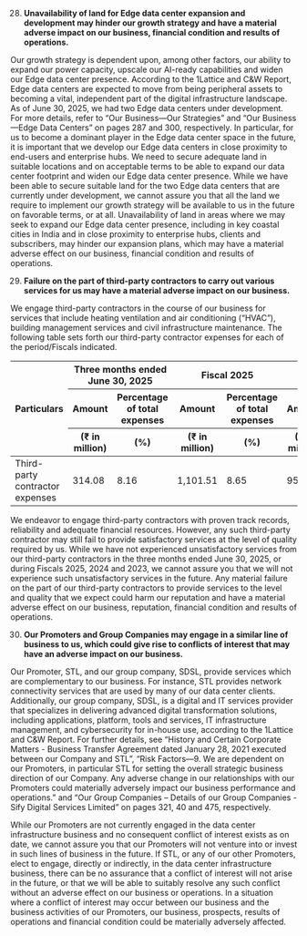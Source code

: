 28. **Unavailability of land for Edge data center expansion and development may hinder our growth strategy and have a material adverse impact on our business, financial condition and results of operations.**

Our growth strategy is dependent upon, among other factors, our ability to expand our power capacity, upscale our AI-ready capabilities and widen our Edge data center presence. According to the 1Lattice and C&W Report, Edge data centers are expected to move from being peripheral assets to becoming a vital, independent part of the digital infrastructure landscape. As of June 30, 2025, we had two Edge data centers under development. For more details, refer to “Our Business—Our Strategies” and “Our Business—Edge Data Centers” on pages 287 and 300, respectively. In particular, for us to become a dominant player in the Edge data center space in the future, it is important that we develop our Edge data centers in close proximity to end-users and enterprise hubs. We need to secure adequate land in suitable locations and on acceptable terms to be able to expand our data center footprint and widen our Edge data center presence. While we have been able to secure suitable land for the two Edge data centers that are currently under development, we cannot assure you that all the land we require to implement our growth strategy will be available to us in the future on favorable terms, or at all. Unavailability of land in areas where we may seek to expand our Edge data center presence, including in key coastal cities in India and in close proximity to enterprise hubs, clients and subscribers, may hinder our expansion plans, which may have a material adverse effect on our business, financial condition and results of operations.

29. **Failure on the part of third-party contractors to carry out various services for us may have a material adverse impact on our business.**

We engage third-party contractors in the course of our business for services that include heating ventilation and air conditioning (“HVAC”), building management services and civil infrastructure maintenance. The following table sets forth our third-party contractor expenses for each of the period/Fiscals indicated.

<table><thead><tr><th rowspan="3">Particulars</th><th colspan="2">Three months ended June 30, 2025</th><th colspan="2">Fiscal 2025</th><th colspan="2">Fiscal 2024</th><th colspan="2">Fiscal 2023</th></tr><tr><th>Amount</th><th>Percentage of total expenses</th><th>Amount</th><th>Percentage of total expenses</th><th>Amount</th><th>Percentage of total expenses</th><th>Amount</th><th>Percentage of total expenses</th></tr><tr><th>(₹ in million)</th><th>(%)</th><th>(₹ in million)</th><th>(%)</th><th>(₹ in million)</th><th>(%)</th><th>(₹ in million)</th><th>(%)</th></tr></thead><tbody><tr><td>Third-party contractor expenses</td><td>314.08</td><td>8.16</td><td>1,101.51</td><td>8.65</td><td>950.30</td><td>9.25</td><td>829.21</td><td>9.09</td></tr></tbody></table>

We endeavor to engage third-party contractors with proven track records, reliability and adequate financial resources. However, any such third-party contractor may still fail to provide satisfactory services at the level of quality required by us. While we have not experienced unsatisfactory services from our third-party contractors in the three months ended June 30, 2025, or during Fiscals 2025, 2024 and 2023, we cannot assure you that we will not experience such unsatisfactory services in the future. Any material failure on the part of our third-party contractors to provide services to the level and quality that we expect could harm our reputation and have a material adverse effect on our business, reputation, financial condition and results of operations.

30. **Our Promoters and Group Companies may engage in a similar line of business to us, which could give rise to conflicts of interest that may have an adverse impact on our business.**

Our Promoter, STL, and our group company, SDSL, provide services which are complementary to our business. For instance, STL provides network connectivity services that are used by many of our data center clients. Additionally, our group company, SDSL, is a digital and IT services provider that specializes in delivering advanced digital transformation solutions, including applications, platform, tools and services, IT infrastructure management, and cybersecurity for in-house use, according to the 1Lattice and C&W Report. For further details, see “History and Certain Corporate Matters - Business Transfer Agreement dated January 28, 2021 executed between our Company and STL”, “Risk Factors—9. We are dependent on our Promoters, in particular STL for setting the overall strategic business direction of our Company. Any adverse change in our relationships with our Promoters could materially adversely impact our business performance and operations.” and “Our Group Companies – Details of our Group Companies - Sify Digital Services Limited” on pages 321, 40 and 475, respectively.

While our Promoters are not currently engaged in the data center infrastructure business and no consequent conflict of interest exists as on date, we cannot assure you that our Promoters will not venture into or invest in such lines of business in the future. If STL, or any of our other Promoters, elect to engage, directly or indirectly, in the data center infrastructure business, there can be no assurance that a conflict of interest will not arise in the future, or that we will be able to suitably resolve any such conflict without an adverse effect on our business or operations. In a situation where a conflict of interest may occur between our business and the business activities of our Promoters, our business, prospects, results of operations and financial condition could be materially adversely affected.